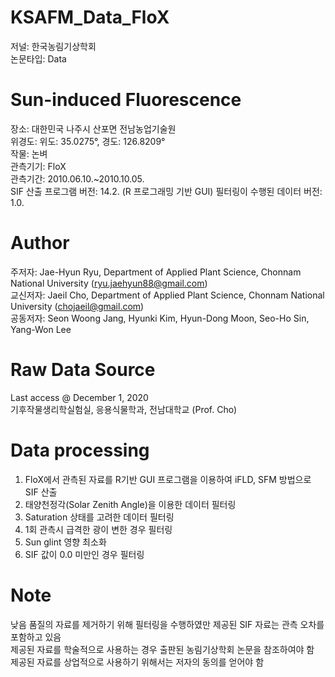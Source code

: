 # KSAFM_Data_FloX
저널: 한국농림기상학회  
논문타입: Data

# Sun-induced Fluorescence
장소: 대한민국 나주시 산포면 전남농업기술원  
위경도: 위도: 35.0275°, 경도: 126.8209°  
작물: 논벼  
관측기기: FloX  
관측기간: 2010.06.10.~2010.10.05.  
SIF 산출 프로그램 버전: 14.2. (R 프로그래밍 기반 GUI)
필터링이 수행된 데이터 버전: 1.0.

# Author
주저자: Jae-Hyun Ryu, Department of Applied Plant Science, Chonnam National University (ryu.jaehyun88@gmail.com)   
교신저자: Jaeil Cho, Department of Applied Plant Science, Chonnam National University (chojaeil@gmail.com)  
공동저자: Seon Woong Jang, Hyunki Kim, Hyun-Dong Moon, Seo-Ho Sin, Yang-Won Lee  

# Raw Data Source
Last access @ December 1, 2020  
기후작물생리학실험실, 응용식물학과, 전남대학교 (Prof. Cho)  

# Data processing
1. FloX에서 관측된 자료를 R기반 GUI 프로그램을 이용하여 iFLD, SFM 방법으로 SIF 산출  
2. 태양천정각(Solar Zenith Angle)을 이용한 데이터 필터링  
3. Saturation 상태를 고려한 데이터 필터링  
4. 1회 관측시 급격한 광이 변한 경우 필터링  
5. Sun glint 영향 최소화  
6. SIF 값이 0.0 미만인 경우 필터링  

# Note
낮음 품질의 자료를 제거하기 위해 필터링을 수행하였만 제공된 SIF 자료는 관측 오차를 포함하고 있음  
제공된 자료를 학술적으로 사용하는 경우 출판된 농림기상학회 논문을 참조하여야 함  
제공된 자료를 상업적으로 사용하기 위해서는 저자의 동의를 얻어야 함  
